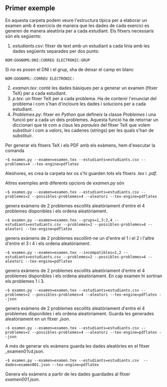 ## Primer exemple

En aquesta carpeta podem veure l'estructura típica per a elaborar un examen amb 4 exercicis de manera que les dades de cada exercici es generen de manera aleatòria per a cada estudiant. Els fitxers necessaris són els següents:

1. *estudiants.csv*: fitxer de text amb un estudiant a cada línia amb les dades següents separades per dos punts:
```
NOM:GOGNOMS:DNI:CORREU ELECTRÒNIC:GRUP
```  
Si no es posen el DNI i el grup, sha de deixar el camp en blanc
```
NOM:GOGNOMS::CORREU ELECTRÒNIC:
```  
2. *examen.tex*: conté les dades bàsiques per a generar un examen (fitxer TeX) per a cada estudiant.
3. *p<nombre>.tex*: un fitxer TeX per a cada problema. Ha de contenir l'enunciat del problema i com s'han d'incloure les dades i solucions per a cada estudiant.
4. *Problemes.py*: fitxer en _Python_ que defineix la classe *Problemes* i una funció per a cada un dels problemes. Aquesta funció ha de retornar un diccionari que té com a claus les *paraules* del fitxer TeX que volem substituir i com a *valors*, les cadenes (strings) per les quals s'han de substituir.

Per generar els fitxers TeX i els PDF amb els exàmens, hem d'executar la comanda
```
~$ examen.py --examen=examen.tex --estudiants=estudiants.csv --problemes=4 --tex-engine=pdflatex
```
Aleshores, es crea la carpeta *tex* os s'hi guarden tots els fitxers _.tex_ i _.pdf_.

Altres exemples amb diferents opcions de *examen.py* són
```
~$ examen.py --examen=examen.tex --estudiants=estudiants.csv --problemes=2 --possibles-problemes=4 --aleatori --tex-engine=pdflatex
```
genera exàmens de 2 problemes escollits aleatòriament d'entre el 4 problemes disponibles i els ordena aleatòriament.
```
~$ examen.py --examen=examen.tex --grups=1,3:2,4 --estudiants=estudiants.csv --problemes=2 --possibles-problemes=4 --aleatori --tex-engine=pdflatex
```
genera exàmens de 2 problemes escollint-ne un d'entre el 1 i el 2 i l'altre d'entre el 3 i 4 i els ordena aleatòriament.
```
~$ examen.py --examen=examen.tex --incompatibles=1,2 --estudiants=estudiants.csv --problemes=2 --possibles-problemes=4 --aleatori --tex-engine=pdflatex
```
genera exàmens de 2 problemes escollits aleatòriament d'entre el 4 problemes disponibles i els ordena aleatòriament. En cap examen hi sortiran els problemes 1 i 3.
```
~$ examen.py --examen=examen.tex --estudiants=estudiants.csv --problemes=2 --possibles-problemes=4 --aleatori --tex-engine=pdflatex --json
```
genera exàmens de 2 problemes escollits aleatòriament d'entre el 4 problemes disponibles i els ordena aleatòriament. Guarda les generades aleatòriament en un fitxer _.json_.
```
~$ examen.py --examen=examen.tex --estudiants=estudiants.csv --problemes=2 --possibles-problemes=4 --aleatori --tex-engine=pdflatex --json
```
A més de generar els exàmens guarda les dades aleatòries en el fitxer _examen0%d.json.
```
~$ examen.py --examen=examen.tex --estudiants=estudiants.csv  --dades=examen001.json --tex-engine=pdflatex
```
Genera els exàmens a partir de les dades guardades al fitxer _examen001.json_.

